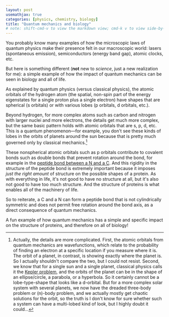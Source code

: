 ```yaml
---
layout: post
usemathjax: true
categories: [physics, chemistry, biology]
title: "Quantum mechanics and biology"
# note: shift-cmd-v to view the markdown view; cmd-k v to view side-by-side, then can do 'toggle preview locking' command in the 3 dots in the preview tab
---
```


You probably know many examples of how the microscopic laws of quantum physics make their presence felt in our macroscopic world: lasers (spontaneous emission), semiconductors (energy band gap), atomic clocks, etc.

But here is something different (**not** new to _science_, just a new realization for me): a simple example of how the impact of quantum mechanics can be seen in biology and all of life.

As explained by quantum physics (versus classical physics), the atomic orbitals of the hydrogen atom (the spatial, non-spin part of the energy eigenstates for a single proton plus a single electron) have shapes that are spherical (s orbitals) or with various lobes (p orbitals, d orbitals, etc.).

Beyond hydrogen, for more complex atoms such as carbon and nitrogen with larger nuclei and more electrons, the details get much more complex, but the same basic pattern holds with atomic orbitals that are s, p, d, etc. This is a quantum phenomenon&mdash;for example, you don't see these kinds of lobes in the orbits of planets around the sun because that is pretty much governed only by classical mechanics.[^1] 

These nonspherical atomic orbitals such as p orbitals contribute to covalent bonds such as double bonds that prevent rotation around the bond, for example in the [peptide bond between a N and a C](https://en.wikipedia.org/wiki/Peptide_bond#Cis/trans_isomers_of_the_peptide_group). And this rigidity in the structure of the peptide bond is extremely important because it imposes *just the right amount* of structure on the possible shapes of a protein. As with everything in life, it's not good to have no structure at all, but it's also not good to have too much structure. And the structure of proteins is what enables all of the machinery of life.

So to reiterate, a C and a N can form a peptide bond that is not cylindrically symmetric and does not permit free rotation around the bond axis, as a direct consequence of quantum mechanics.

A fun example of how quantum mechanics has a simple and specific impact on the structure of proteins, and therefore on all of biology!

[^1]: Actually, the details are more complicated. First, the atomic orbitals from quantum mechanics are wavefunctions, which relate to the probability of finding an electron at a specific location if you measure where it is. The orbit of a planet, in contrast, is showing exactly where the planet is. So I actually shouldn't compare the two, but I could not resist. Second, we know that for a single sun and a single planet, classical physics calls it the [Kepler problem](https://en.wikipedia.org/wiki/Kepler_problem), and the orbits of the planet can be in the shape of an ellipse/circle, a parabola, or a hyperbola. So it certainly cannot be a lobe-type-shape that looks like a d-orbital. But for a more complex solar system with several planets, we now have the dreaded three-body problem or \(n\)-body problem, and we actually mostly get chaotic solutions for the orbit, so the truth is I don't know for sure whether such a system can have a multi-lobed kind of look, but I highly doubt it could...